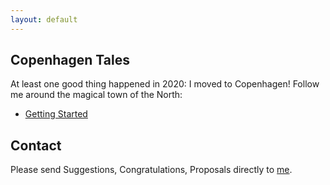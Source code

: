 ```yaml
---
layout: default
---
```

## Copenhagen Tales

At least one good thing happened in 2020: I moved to Copenhagen! Follow me around the magical town of the North:

- [Getting Started](./cph1)

## Contact

Please send Suggestions, Congratulations, Proposals directly to <a href="mailto:nickueng@gmail.com">me</a>.

